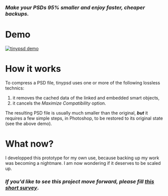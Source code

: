 ### *Make your PSDs 95% smaller and enjoy faster, cheaper backups.*

# Demo

[![tinypsd demo](https://img.youtube.com/vi/8HH2C6f8D8s/0.jpg)](https://www.youtube.com/watch?v=8HH2C6f8D8s)

# How it works

To compress a PSD file, tinypsd uses one or more of the following lossless technics:
1. it removes the cached data of the linked and embedded smart objects,
2. it cancels the *Maximize Compatibility* option.

The resulting PSD file is usually much smaller than the original, ***but*** it requires a few simple steps, in Photoshop, to be restored to its original state (see the  above demo).

# What now?

I developped this prototype for my own use, because backing up my work was becoming a nightmare. I am now wondering if it deserves to be scaled up. 

### *If you'd like to see this project move forward, please fill [this short survey](https://docs.google.com/forms/d/e/1FAIpQLSdJUtbC4O7cmTQv2qjXZBuEoTOqfjzADHgMOqzgrqqjuWNCdg/viewform?usp=sf_link)*.
